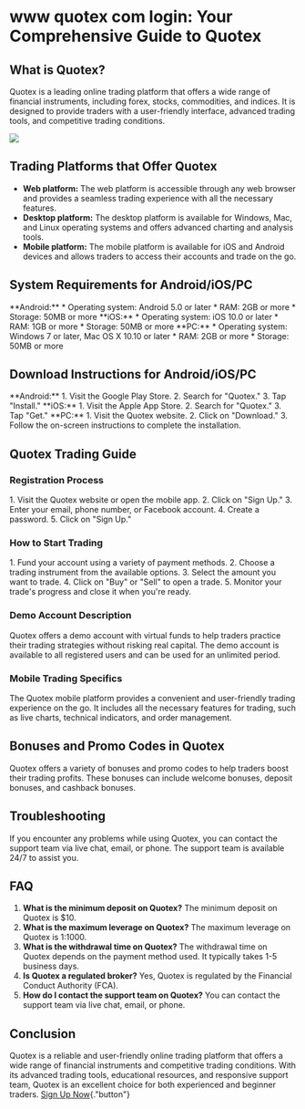# www quotex com login: Your Comprehensive Guide to Quotex

## What is Quotex?

Quotex is a leading online trading platform that offers a wide range of
financial instruments, including forex, stocks, commodities, and
indices. It is designed to provide traders with a user-friendly
interface, advanced trading tools, and competitive trading conditions.

[![](https://static.quotex.io/files/3_en/300_250.jpg)](https://traff.sbs/brokerqxlid)

## Trading Platforms that Offer Quotex

-   **Web platform:** The web platform is accessible through any web
    browser and provides a seamless trading experience with all the
    necessary features.
-   **Desktop platform:** The desktop platform is available for Windows,
    Mac, and Linux operating systems and offers advanced charting and
    analysis tools.
-   **Mobile platform:** The mobile platform is available for iOS and
    Android devices and allows traders to access their accounts and
    trade on the go.

## System Requirements for Android/iOS/PC

\*\*Android:\*\* \* Operating system: Android 5.0 or later \* RAM: 2GB
or more \* Storage: 50MB or more \*\*iOS:\*\* \* Operating system: iOS
10.0 or later \* RAM: 1GB or more \* Storage: 50MB or more \*\*PC:\*\*
\* Operating system: Windows 7 or later, Mac OS X 10.10 or later \* RAM:
2GB or more \* Storage: 50MB or more

## Download Instructions for Android/iOS/PC

\*\*Android:\*\* 1. Visit the Google Play Store. 2. Search for
"Quotex." 3. Tap "Install." \*\*iOS:\*\* 1. Visit the Apple
App Store. 2. Search for "Quotex." 3. Tap "Get."
\*\*PC:\*\* 1. Visit the Quotex website. 2. Click on "Download."
3. Follow the on-screen instructions to complete the installation.

## Quotex Trading Guide

### Registration Process

1\. Visit the Quotex website or open the mobile app. 2. Click on
"Sign Up." 3. Enter your email, phone number, or Facebook account.
4. Create a password. 5. Click on "Sign Up."

### How to Start Trading

1\. Fund your account using a variety of payment methods. 2. Choose a
trading instrument from the available options. 3. Select the amount you
want to trade. 4. Click on "Buy" or "Sell" to open a trade.
5. Monitor your trade\'s progress and close it when you\'re ready.

### Demo Account Description

Quotex offers a demo account with virtual funds to help traders practice
their trading strategies without risking real capital. The demo account
is available to all registered users and can be used for an unlimited
period.

### Mobile Trading Specifics

The Quotex mobile platform provides a convenient and user-friendly
trading experience on the go. It includes all the necessary features for
trading, such as live charts, technical indicators, and order
management.

## Bonuses and Promo Codes in Quotex

Quotex offers a variety of bonuses and promo codes to help traders boost
their trading profits. These bonuses can include welcome bonuses,
deposit bonuses, and cashback bonuses.

## Troubleshooting

If you encounter any problems while using Quotex, you can contact the
support team via live chat, email, or phone. The support team is
available 24/7 to assist you.

## FAQ

1.  **What is the minimum deposit on Quotex?** The minimum deposit on
    Quotex is \$10.
2.  **What is the maximum leverage on Quotex?** The maximum leverage on
    Quotex is 1:1000.
3.  **What is the withdrawal time on Quotex?** The withdrawal time on
    Quotex depends on the payment method used. It typically takes 1-5
    business days.
4.  **Is Quotex a regulated broker?** Yes, Quotex is regulated by the
    Financial Conduct Authority (FCA).
5.  **How do I contact the support team on Quotex?** You can contact the
    support team via live chat, email, or phone.

## Conclusion

Quotex is a reliable and user-friendly online trading platform that
offers a wide range of financial instruments and competitive trading
conditions. With its advanced trading tools, educational resources, and
responsive support team, Quotex is an excellent choice for both
experienced and beginner traders. [Sign Up
Now](\%22https://traff.sbs/brokerqxsignup\%22){."button"}


